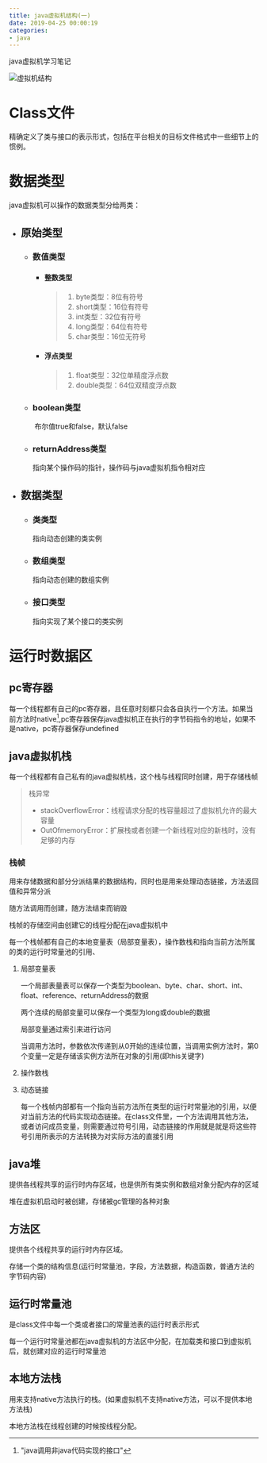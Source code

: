 ```yaml
---
title: java虚拟机结构(一)
date: 2019-04-25 00:00:19
categories: 
- java
---
```


java虚拟机学习笔记
<!-- more -->
![虚拟机结构](https://gitee.com/inag0000/image-bed/raw/master/blog-image/1240.png "")

# Class文件

精确定义了类与接口的表示形式，包括在平台相关的目标文件格式中一些细节上的惯例。

# 数据类型

java虚拟机可以操作的数据类型分给两类：

* ## 原始类型

  * ### 数值类型

    * #### 整数类型

      > 1. byte类型：8位有符号
      > 2. short类型：16位有符号
      > 3. int类型：32位有符号
      > 4. long类型：64位有符号 
      > 5. char类型：16位无符号

    * #### 浮点类型

      >1. float类型：32位单精度浮点数
      >2. double类型：64位双精度浮点数

  * ### boolean类型

    ​	布尔值true和false，默认false

  * ### returnAddress类型

    指向某个操作码的指针，操作码与java虚拟机指令相对应

* ## 数据类型

  * ### 类类型

    指向动态创建的类实例

  * ### 数组类型

    指向动态创建的数组实例

  * ### 接口类型

    指向实现了某个接口的类实例

# 运行时数据区

## pc寄存器

每一个线程都有自己的pc寄存器，且任意时刻都只会各自执行一个方法。如果当前方法时native[^native],pc寄存器保存java虚拟机正在执行的字节码指令的地址，如果不是native，pc寄存器保存undefined

[^native]: "java调用非java代码实现的接口"

## java虚拟机栈

每一个线程都有自己私有的java虚拟机栈，这个栈与线程同时创建，用于存储栈帧

>栈异常
>
>* stackOverflowError：线程请求分配的栈容量超过了虚拟机允许的最大容量
>* OutOfmemoryError：扩展栈或者创建一个新线程对应的新栈时，没有足够的内存

### 栈帧

用来存储数据和部分分派结果的数据结构，同时也是用来处理动态链接，方法返回值和异常分派

随方法调用而创建，随方法结束而销毁

栈帧的存储空间由创建它的线程分配在java虚拟机中

每一个栈帧都有自己的本地变量表（局部变量表），操作数栈和指向当前方法所属的类的运行时常量池的引用、

1. 局部变量表

   一个局部表量表可以保存一个类型为boolean、byte、char、short、int、float、reference、returnAddress的数据

   两个连续的局部变量可以保存一个类型为long或double的数据

   局部变量通过索引来进行访问

   当调用方法时，参数依次传递到从0开始的连续位置，当调用实例方法时，第0个变量一定是存储该实例方法所在对象的引用(即this关键字)

2. 操作数栈

   

3. 动态链接

   每一个栈帧内部都有一个指向当前方法所在类型的运行时常量池的引用，以便对当前方法的代码实现动态链接。在class文件里，一个方法调用其他方法，或者访问成员变量，则需要通过符号引用，动态链接的作用就是就是将这些符号引用所表示的方法转换为对实际方法的直接引用

## java堆

提供各线程共享的运行时内存区域，也是供所有类实例和数组对象分配内存的区域

堆在虚拟机启动时被创建，存储被gc管理的各种对象

## 方法区

提供各个线程共享的运行时内存区域。

存储一个类的结构信息(运行时常量池，字段，方法数据，构造函数，普通方法的字节码内容)

## 运行时常量池

是class文件中每一个类或者接口的常量池表的运行时表示形式

每一个运行时常量池都在java虚拟机的方法区中分配，在加载类和接口到虚拟机后，就创建对应的运行时常量池

## 本地方法栈

用来支持native方法执行的栈。(如果虚拟机不支持native方法，可以不提供本地方法栈)

本地方法栈在线程创建的时候按线程分配。





